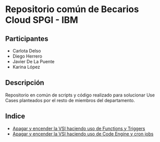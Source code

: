# Repositorio común de Becarios Cloud SPGI - IBM

## Participantes
- Carlota Delso
- Diego Herrero
- Javier De La Puente
- Karina López

## Descripción
Repositorio en común de scripts y código realizado para solucionar Use Cases planteados por el resto de miembros del departamento. 

## Indice
- [Apagar y encender la VSI haciendo uso de Functions y Triggers](./functions/VSI-ON-OFF)
- [Apagar y encender la VSI haciendo uso de Code Engine y cron jobs](./code-engine/VSI-ON-OFF)
